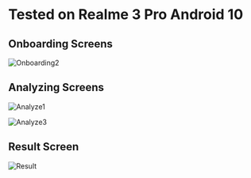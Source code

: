  # Tested on Realme 3 Pro Android 10

## Onboarding Screens

![Onboarding2](https://user-images.githubusercontent.com/53570696/82303896-32f39a80-99d9-11ea-8501-173def4146ae.jpg)

## Analyzing Screens

![Analyze1](https://user-images.githubusercontent.com/53570696/82304013-60404880-99d9-11ea-9786-118304f2ddc2.jpg)

![Analyze3](https://user-images.githubusercontent.com/53570696/82304010-5fa7b200-99d9-11ea-9a26-6337840478f8.jpg)

## Result Screen

![Result](https://user-images.githubusercontent.com/53570696/82304199-a4334d80-99d9-11ea-985f-43d331d4bdf4.jpg)